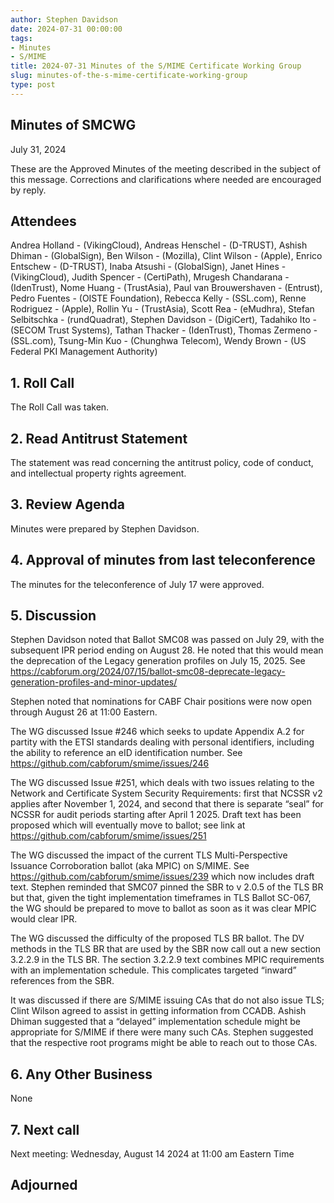 ```yaml
---
author: Stephen Davidson
date: 2024-07-31 00:00:00
tags:
- Minutes
- S/MIME
title: 2024-07-31 Minutes of the S/MIME Certificate Working Group
slug: minutes-of-the-s-mime-certificate-working-group
type: post
---
```


## Minutes of SMCWG

July 31, 2024

These are the Approved Minutes of the meeting described in the subject of this message. Corrections and clarifications where needed are encouraged by reply.

## Attendees

Andrea Holland - (VikingCloud), Andreas Henschel - (D-TRUST), Ashish Dhiman - (GlobalSign), Ben Wilson - (Mozilla), Clint Wilson - (Apple), Enrico Entschew - (D-TRUST), Inaba Atsushi - (GlobalSign), Janet Hines - (VikingCloud), Judith Spencer - (CertiPath), Mrugesh Chandarana - (IdenTrust), Nome Huang - (TrustAsia), Paul van Brouwershaven - (Entrust), Pedro Fuentes - (OISTE Foundation), Rebecca Kelly - (SSL.com), Renne Rodriguez - (Apple), Rollin Yu - (TrustAsia), Scott Rea - (eMudhra), Stefan Selbitschka - (rundQuadrat), Stephen Davidson - (DigiCert), Tadahiko Ito - (SECOM Trust Systems), Tathan Thacker - (IdenTrust), Thomas Zermeno - (SSL.com), Tsung-Min Kuo - (Chunghwa Telecom), Wendy Brown - (US Federal PKI Management Authority)

## 1. Roll Call

The Roll Call was taken.

## 2. Read Antitrust Statement

The statement was read concerning the antitrust policy, code of conduct, and intellectual property rights agreement.

## 3. Review Agenda

Minutes were prepared by Stephen Davidson.

## 4. Approval of minutes from last teleconference

The minutes for the teleconference of July 17 were approved.

## 5. Discussion

Stephen Davidson noted that Ballot SMC08 was passed on July 29, with the subsequent IPR period ending on August 28.  He noted that this would mean the deprecation of the Legacy generation profiles on July 15, 2025.  See https://cabforum.org/2024/07/15/ballot-smc08-deprecate-legacy-generation-profiles-and-minor-updates/ 

Stephen noted that nominations for CABF Chair positions were now open through August 26 at 11:00 Eastern.  

The WG discussed Issue #246 which seeks to update Appendix A.2 for partity with the ETSI standards dealing with personal identifiers, including the ability to reference an eID identification number.  See https://github.com/cabforum/smime/issues/246 

The WG discussed Issue #251, which deals with two issues relating to the Network and Certificate System Security Requirements: first that NCSSR v2 applies after November 1, 2024, and second that there is separate “seal” for NCSSR for audit periods starting after April 1 2025.  Draft text has been proposed which will eventually move to ballot; see link at https://github.com/cabforum/smime/issues/251 

The WG discussed the impact of the current TLS Multi-Perspective Issuance Corroboration ballot (aka MPIC) on S/MIME.  See https://github.com/cabforum/smime/issues/239 which now includes draft text. Stephen reminded that SMC07 pinned the SBR to v 2.0.5 of the TLS BR but that, given the tight implementation timeframes in TLS Ballot SC-067, the WG should be prepared to move to ballot as soon as it was clear MPIC would clear IPR.

The WG discussed the difficulty of the proposed TLS BR ballot.  The DV methods in the TLS BR that are used by the SBR now call out a new section 3.2.2.9 in the TLS BR.  The section 3.2.2.9 text combines MPIC requirements with an implementation schedule.  This complicates targeted “inward” references from the SBR.

It was discussed if there are S/MIME issuing CAs that do not also issue TLS; Clint Wilson agreed to assist in getting information from CCADB.  Ashish Dhiman suggested that a “delayed” implementation schedule might be appropriate for S/MIME if there were many such CAs. Stephen suggested that the respective root programs might be able to reach out to those CAs.

## 6. Any Other Business

None

## 7. Next call

Next meeting: Wednesday, August 14 2024 at 11:00 am Eastern Time

## Adjourned
